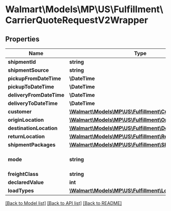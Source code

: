 # Walmart\Models\MP\US\Fulfillment\CarrierQuoteRequestV2Wrapper

## Properties

Name | Type | Description | Notes
------------ | ------------- | ------------- | -------------
**shipmentId** | **string** |  |
**shipmentSource** | **string** |  |
**pickupFromDateTime** | **\DateTime** |  | [optional]
**pickupToDateTime** | **\DateTime** |  | [optional]
**deliveryFromDateTime** | **\DateTime** |  | [optional]
**deliveryToDateTime** | **\DateTime** |  | [optional]
**customer** | [**\Walmart\Models\MP\US\Fulfillment\Customer**](Customer.md) |  |
**originLocation** | [**\Walmart\Models\MP\US\Fulfillment\OriginLocation**](OriginLocation.md) |  |
**destinationLocation** | [**\Walmart\Models\MP\US\Fulfillment\DestinationLocation**](DestinationLocation.md) |  |
**returnLocation** | [**\Walmart\Models\MP\US\Fulfillment\ReturnLocation**](ReturnLocation.md) |  |
**shipmentPackages** | [**\Walmart\Models\MP\US\Fulfillment\ShipmentPackage[]**](ShipmentPackage.md) |  |
**mode** | **string** |  | [default to 'PARCEL']
**freightClass** | **string** |  | [optional]
**declaredValue** | **int** |  | [optional]
**loadTypes** | [**\Walmart\Models\MP\US\Fulfillment\LoadTypeDetails[]**](LoadTypeDetails.md) |  | [optional]


[[Back to Model list]](./) [[Back to API list]](../../../../../README.md#supported-apis) [[Back to README]](../../../../../README.md)
